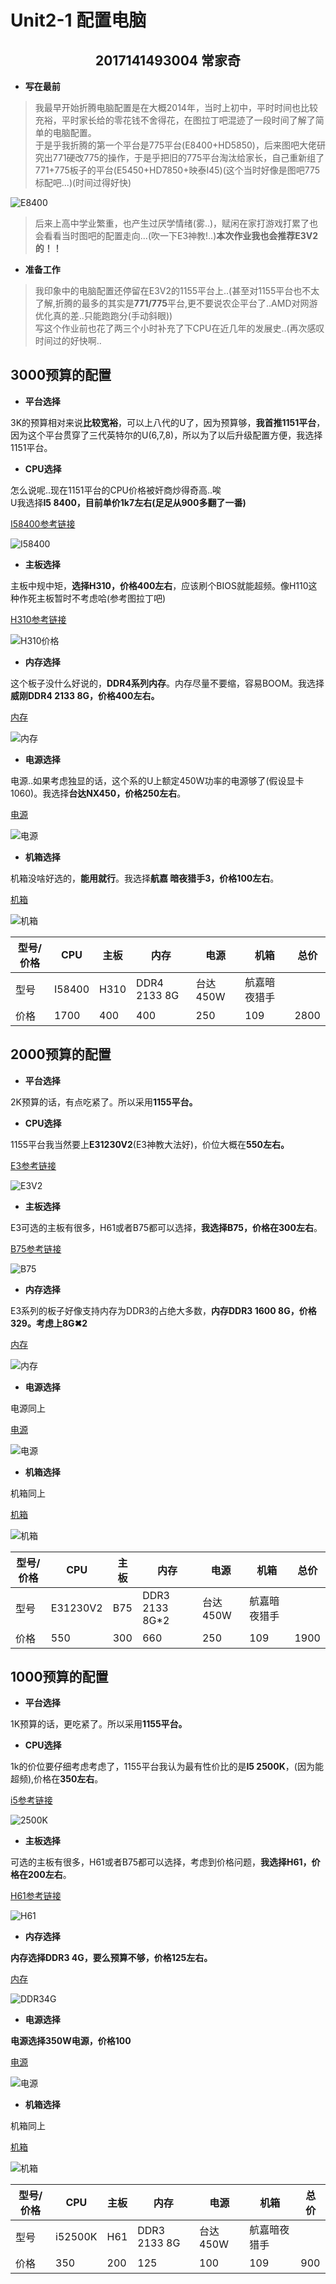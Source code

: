 # Unit2-1 配置电脑

## <center>**2017141493004 常家奇**</center>

- **写在最前**

> 我最早开始折腾电脑配置是在大概2014年，当时上初中，平时时间也比较充裕，平时家长给的零花钱不舍得花，在图拉丁吧混迹了一段时间了解了简单的电脑配置。\
> 于是乎我折腾的第一个平台是775平台(E8400+HD5850)，后来图吧大佬研究出771硬改775的操作，于是乎把旧的775平台淘汰给家长，自己重新组了771+775板子的平台(E5450+HD7850+映泰I45)(这个当时好像是图吧775标配吧...)(时间过得好快)

![E8400](2018-09-26-21-52-08.png)

> 后来上高中学业繁重，也产生过厌学情绪(雾..)，赋闲在家打游戏打累了也会看看当时图吧的配置走向...(吹一下E3神教!..)**本次作业我也会推荐E3V2的！！**

- **准备工作**

> 我印象中的电脑配置还停留在E3V2的1155平台上..(甚至对1155平台也不太了解,折腾的最多的其实是**771/775**平台,更不要说农企平台了..AMD对网游优化真的差..只能跑跑分(手动斜眼))\
> 写这个作业前也花了两三个小时补充了下CPU在近几年的发展史..(再次感叹时间过的好快啊..

## 3000预算的配置

- **平台选择**

3K的预算相对来说**比较宽裕**，可以上八代的U了，因为预算够，**我首推1151平台**，因为这个平台贯穿了三代英特尔的U(6,7,8)，所以为了以后升级配置方便，我选择1151平台。

- **CPU选择**

怎么说呢..现在1151平台的CPU价格被奸商炒得奇高..唉\
U我选择**I5 8400，目前单价1k7左右(足足从900多翻了一番)**

[I58400参考链接](https://item.taobao.com/item.htm?spm=a230r.1.14.27.58664f72pG2jPw&id=575562468327&ns=1&abbucket=6#detail)

![I58400](2018-09-26-22-17-26.png)

- **主板选择**

主板中规中矩，**选择H310，价格400左右**，应该刷个BIOS就能超频。像H110这种作死主板暂时不考虑哈(参考图拉丁吧)

[H310参考链接](https://item.taobao.com/item.htm?spm=a230r.1.14.26.1bb453fbIN1dJm&id=568762056841&ns=1&abbucket=6#detail)

![H310价格](2018-09-26-22-21-10.png)

- **内存选择**

这个板子没什么好说的，**DDR4系列内存**。内存尽量不要缩，容易BOOM。我选择**威刚DDR4 2133 8G，价格400左右。**

[内存](https://detail.tmall.com/item.htm?spm=a230r.1.14.27.5597342b535iP4&id=549239918034&ns=1&abbucket=6&skuId=3577065755258)

![内存](2018-09-26-22-30-34.png)

- **电源选择**

电源..如果考虑独显的话，这个系的U上额定450W功率的电源够了(假设显卡1060)。我选择**台达NX450，价格250左右**。

[电源](https://item.taobao.com/item.htm?spm=a230r.1.14.48.35e44574WSfbWh&id=555585416152&ns=1&abbucket=6#detail)

![电源](2018-09-26-22-27-36.png)

- **机箱选择**

机箱没啥好选的，**能用就行**。我选择**航嘉 暗夜猎手3，价格100左右**。

[机箱](https://detail.tmall.com/item.htm?spm=a230r.1.14.20.1c4b405fBkXL8Q&id=548797343292&ns=1&abbucket=6&skuId=3784190668167)

![机箱](2018-09-26-22-32-36.png)

型号/价格 | CPU | 主板 | 内存 | 电源 | 机箱 | 总价
---------|----------|---------|---------|----------|---------|---------
 型号 | I58400 | H310 | DDR4 2133 8G | 台达450W | 航嘉暗夜猎手
 价格 | 1700 | 400 | 400 | 250 | 109 | 2800

## 2000预算的配置

- **平台选择**

2K预算的话，有点吃紧了。所以采用**1155平台。**

- **CPU选择**

1155平台我当然要上**E31230V2**(E3神教大法好)，价位大概在**550左右。**

[E3参考链接](https://item.taobao.com/item.htm?spm=a230r.1.14.37.31ef422fDEONcV&id=524560420712&ns=1&abbucket=6#detail)

![E3V2](2018-09-26-22-48-06.png)

- **主板选择**

E3可选的主板有很多，H61或者B75都可以选择，**我选择B75，价格在300左右**。

[B75参考链接](https://item.taobao.com/item.htm?spm=a230r.1.14.40.7b4655df01FYYr&id=557772744548&ns=1&abbucket=6#detail)

![B75](2018-09-26-22-51-08.png)

- **内存选择**

E3系列的板子好像支持内存为DDR3的占绝大多数，**内存DDR3 1600 8G，价格329。考虑上8G✖2**

[内存](https://item.taobao.com/item.htm?spm=a230r.1.14.48.3f9f14d64JfE0G&id=546316322552&ns=1&abbucket=6#detail)

![内存](2018-09-26-22-53-45.png)

- **电源选择**

电源同上

[电源](https://item.taobao.com/item.htm?spm=a230r.1.14.48.35e44574WSfbWh&id=555585416152&ns=1&abbucket=6#detail)

![电源](2018-09-26-22-27-36.png)

- **机箱选择**

机箱同上

[机箱](https://detail.tmall.com/item.htm?spm=a230r.1.14.20.1c4b405fBkXL8Q&id=548797343292&ns=1&abbucket=6&skuId=3784190668167)

![机箱](2018-09-26-22-32-36.png)

型号/价格 | CPU | 主板 | 内存 | 电源 | 机箱 | 总价
---------|----------|---------|---------|----------|---------|---------
 型号 | E31230V2 | B75 | DDR3 2133 8G*2 | 台达450W | 航嘉暗夜猎手
 价格 | 550 | 300 | 660 | 250 | 109 | 1900

## 1000预算的配置

- **平台选择**

1K预算的话，更吃紧了。所以采用**1155平台。**

- **CPU选择**

1k的价位要仔细考虑考虑了，1155平台我认为最有性价比的是**I5 2500K**，(因为能超频),价格在**350左右**。

[i5参考链接](https://item.taobao.com/item.htm?spm=a230r.1.14.30.655c5f0dvV5zcv&id=542819503361&ns=1&abbucket=6#detail)

![2500K](2018-09-26-23-00-05.png)

- **主板选择**

可选的主板有很多，H61或者B75都可以选择，考虑到价格问题，**我选择H61，价格在200左右**。

[H61参考链接](https://item.taobao.com/item.htm?spm=a230r.1.14.27.3a7d1b11SqnVKg&id=553476840423&ns=1&abbucket=6#detail)

![H61](2018-09-26-23-01-37.png)

- **内存选择**

**内存选择DDR3 4G，要么预算不够，价格125左右。**

[内存](https://item.taobao.com/item.htm?spm=a230r.1.14.27.3c807614EBoNbO&id=573116978229&ns=1&abbucket=6#detail)

![DDR34G](2018-09-26-23-04-51.png)

- **电源选择**

**电源选择350W电源，价格100**

[电源](https://detail.tmall.com/item.htm?spm=a220o.1000855.0.da321h.46921868ru2Y6B&id=554871901397)

![电源](2018-09-26-23-07-07.png)

- **机箱选择**

机箱同上

[机箱](https://detail.tmall.com/item.htm?spm=a230r.1.14.20.1c4b405fBkXL8Q&id=548797343292&ns=1&abbucket=6&skuId=3784190668167)

![机箱](2018-09-26-22-32-36.png)

型号/价格 | CPU | 主板 | 内存 | 电源 | 机箱 | 总价
---------|----------|---------|---------|----------|---------|---------
 型号 | i52500K | H61 | DDR3 2133 8G | 台达450W | 航嘉暗夜猎手
 价格 | 350 | 200 | 125 | 100 | 109 | 900

